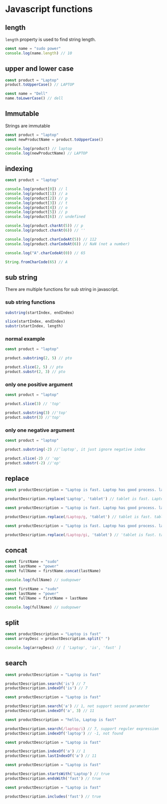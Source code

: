 # Javascript functions

## length

`length` property is used to find string length.

```js
const name = "sudo power"
console.log(name.length) // 10
```

## upper and lower case

```js
const product = "Laptop"
product.toUpperCase() // LAPTOP

const name = "Dell"
name.toLowerCase() // dell
```

## Immutable

Strings are immutable

```js
const product = "laptop"
const newProductName = product.toUpperCase()

console.log(product) // laptop
console.log(newProductName) // LAPTOP
```

## indexing
```js
const product = "laptop"

console.log(product[0]) // l
console.log(product[1]) // a
console.log(product[2]) // p
console.log(product[3]) // t
console.log(product[4]) // o
console.log(product[5]) // p
console.log(product[6]) // undefined

console.log(product.charAt(5)) // p
console.log(product.charAt(6)) // ''

console.log(product.charCodeAt(5)) // 112
console.log(product.charCodeAt(6)) // NaN (not a number)

console.log("A".charCodeAt(0)) // 65

String.fromCharCode(65) // A
```

## sub string

There are multiple functions for sub string in javascript.

### sub string functions
```js
substring(startIndex, endIndex)

slice(startIndex, endIndex)
substr(startIndex, length)
```

### normal example
```js
const product = "laptop"

product.substring(2, 5) // pto

product.slice(2, 5) // pto
product.substr(2, 3) // pto
```

### only one positive argument
```js
const product = "laptop"

product.slice(3) // 'top'

product.substring(3) //'top'
product.substr(3) //'top'
```

### only one negative argument
```js
const product = "laptop"

product.substring(-2) //'laptop', it just ignore negative index

product.slice(-2) // 'op'
product.substr(-2) //'op'
```

## replace

```js
const productDescription = "Laptop is fast. Laptop has good process. laptop is lightweigth."

productDescription.replace('Laptop', 'tablet') // tablet is fast. Laptop has good process. laptop is lightweigth.
```

```js
const productDescription = "Laptop is fast. Laptop has good process. laptop is lightweigth."

productDescription.replace(/Laptop/g, 'tablet') // tablet is fast. tablet has good process. laptop is lightweigth.'
```

```js
const productDescription = "Laptop is fast. Laptop has good process. laptop is lightweigth."

productDescription.replace(/Laptop/gi, 'tablet') // 'tablet is fast. tablet has good process. tablet is lightweigth.'
```

## concat

```js
const firstName = "sudo"
const lastName = "power"
const fullName = firstName.concat(lastName)

console.log(fullName) // sudopower
```

```js
const firstName = "sudo"
const lastName = "power"
const fullName = firstName + lastName

console.log(fullName) // sudopower
```

## split

```js
const productDescription = "Laptop is fast"
const arrayDesc = productDescription.split(" ") 

console.log(arrayDesc) // [ 'Laptop', 'is', 'fast' ]
```

## search

```js
const productDescription = "Laptop is fast"

productDescription.search('is') // 7
productDescription.indexOf('is') // 7
```

```js
const productDescription = "Laptop is fast"

productDescription.search('a') // 1, not support second parameter
productDescription.indexOf('a', 3) // 11
```

```js
const productDescription = "hello, Laptop is fast"

productDescription.search(/laptop/i) // 7, support reguler expression
productDescription.indexOf('laptop') // -1, not found
```

```js
const productDescription = "Laptop is fast"

productDescription.indexOf('a') // 1
productDescription.lastIndexOf('a') // 11
```

```js
const productDescription = "Laptop is fast"

productDescription.startsWith('Laptop') // true
productDescription.endsWith('fast') // true
```

```js
const productDescription = "Laptop is fast"

productDescription.includes('fast') // true
```
